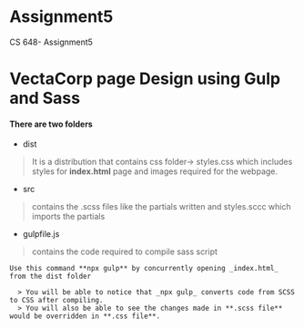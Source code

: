 # Assignment5
 CS 648- Assignment5

 # VectaCorp page Design using Gulp and Sass
    
   #### There are two folders 
   * dist 
   > It is a distribution that contains css folder-> styles.css which includes styles for **index.html** page and images required for the webpage.
   * src
   > contains the .scss files like the partials written and styles.sccc which imports the partials
   * gulpfile.js
   > contains the code required to compile sass script
    
    Use this command **npx gulp** by concurrently opening _index.html_ from the dist folder

      > You will be able to notice that _npx gulp_ converts code from SCSS to CSS after compiling.
      > You will also be able to see the changes made in **.scss file** would be overridden in **.css file**.
